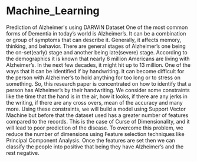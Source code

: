 # Machine_Learning
Prediction of Alzheimer's using DARWIN Dataset
One of the most common forms of Dementia in today’s world is Alzheimer’s. It can be a combination or group of symptoms that can describe it. Generally, it affects memory, thinking, and behavior. There are general stages of Alzheimer’s one being the on-set(early) stage and another being late(severe) stage. According to the demographics it is known that nearly 6 million Americans are living with Alzheimer’s. In the next few decades, it might hit up to 13 million. One of the ways that it can be identified if by handwriting. It can become difficult for the person with Alzheimer’s to hold anything for too long or to stress on something. So, this research paper is concentrated on how to identify that a person has Alzheimer’s by their handwriting. We consider some constraints like the time that the hand is in the air, how it looks, if there are any jerks in the writing, if there are any cross overs, mean of the accuracy and many more. Using these constraints, we will build a model using Support Vector Machine but before that the dataset used has a greater number of features compared to the records. This is the case of Curse of Dimensionality, and it will lead to poor prediction of the disease. To overcome this problem, we reduce the number of dimensions using Feature selection techniques like Principal Component Analysis. Once the features are set then we can classify the people into positive that being they have Alzheimer’s and the rest negative.
